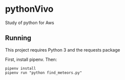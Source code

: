 # pythonVivo
Study of python for Aws

## Running 

This project requires Python 3 and the requests package

First, install pipenv. Then:

```
pipenv install
pipenv run "python find_meteors.py"
```